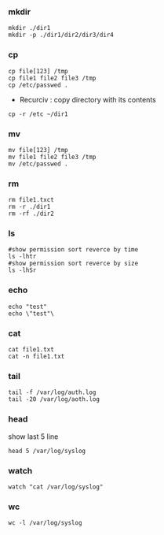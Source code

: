 ### mkdir
```
mkdir ./dir1
mkdir -p ./dir1/dir2/dir3/dir4
```

### cp
```
cp file[123] /tmp
cp file1 file2 file3 /tmp
cp /etc/passwed .
```
- Recurciv : copy directory with its contents 
```
cp -r /etc ~/dir1
```

### mv
```
mv file[123] /tmp
mv file1 file2 file3 /tmp
mv /etc/passwed .
```

### rm
```
rm file1.txct
rm -r ./dir1
rm -rf ./dir2
```


### ls 
```
#show permission sort reverce by time
ls -lhtr
#show permission sort reverce by size
ls -lhSr
```

### echo
```
echo "test"
echo \"test"\
```
### cat
```
cat file1.txt
cat -n file1.txt
```

### tail
```
tail -f /var/log/auth.log
tail -20 /var/log/aoth.log
```

### head
show last 5 line
```
head 5 /var/log/syslog
```
### watch
```
watch "cat /var/log/syslog"
```
### wc
```
wc -l /var/log/syslog
```
